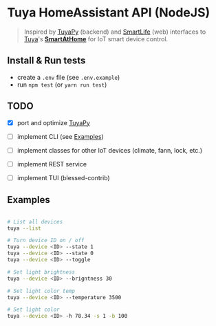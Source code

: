 # Tuya HomeAssistant API (NodeJS)

> Inspired by [TuyaPy](https://pypi.org/project/tuyapy/) (backend) and [SmartLife](https://github.com/ndg63276/smartlife) (web) interfaces to [Tuya](https://tuya.com/)'s **[SmartAtHome](https://smartathome.co.uk/smartlife/)** for IoT smart device control.

## Install & Run tests
- create a `.env` file (see `.env.example`)
- run `npm test` (or `yarn run test`)

## TODO 
- [x] port and optimize [TuyaPy](https://pypi.org/project/tuyapy/)
- [ ] implement CLI (see [Examples](#examples))
- [ ] implement classes for other IoT devices (climate, fann, lock, etc.)
- [ ] implement REST service
- [ ] implement TUI (blessed-contrib)


## Examples 

```bash

# List all devices
tuya --list

# Turn device ID on / off
tuya --device <ID> --state 1
tuya --device <ID> --state 0
tuya --device <ID> --toggle

# Set light brightness
tuya --device <ID> --brigntness 30

# Set light color temp
tuya --device <ID> --temperature 3500

# Set light color
tuya --device <ID> -h 78.34 -s 1 -b 100 

```